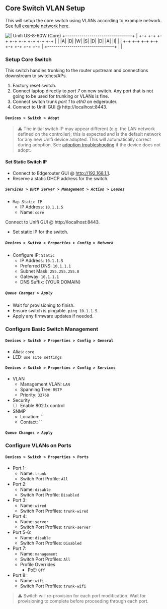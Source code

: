 Core Switch VLAN Setup
----------------------
This will setup the core switch using VLANs according to example network. See
[full example network here][so].

![
   |    Unifi US-8-60W (Core)
+---------------------------------+
| +-+ +-+ +-+ +-+ +-+ +-+ +-+ +-+ |
| |A| |D| |W| |S| |D| |D| |A| |I| |
| +-+ +-+ +-+ +-+ +-+ +-+ +-+ +-+ |
+---------------------------------+
           |   |
](core-switch.png)

### Setup Core Switch
This switch handles trunking to the router upstream and connections downstream
to switches/APs.

1. Factory reset switch.
1. Connect laptop directly to _port 7_ on new switch. Any port that is not going
   to be used for trunking or VLANs is fine.
1. Connect switch trunk _port 1_ to _eth0_ on edgerouter.
1. Connect to Unifi GUI @ http://localhost:8443.

#### `Devices > Switch > Adopt`
> :warning:
> The initial switch IP may appear different (e.g. the LAN network defined on
> the controller); this is expected and is the default network for any new
> Unifi device adopted. This will automatically correct during adoption. See
> [adoption troubleshooting][xc] if the device does not adopt.

#### Set Static Switch IP
* Connect to Edgerouter GUI @ http://192.168.1.1.
* Reserve a static DHCP address for the switch.

##### `Services > DHCP Server > Management > Action > Leases`
* `Map Static IP`
  * IP Address: `10.1.1.5`
  * Name: `core`

Connect to Unifi GUI @ http://localhost:8443.
* Set static IP for the switch.

##### `Devices > Switch > Properties > Config > Network`
* Configure IP: `Static`
  * IP Address: `10.1.1.5`
  * Preferred DNS: `10.1.1.1`
  * Subnet Mask: `255.255.255.0`
  * Gateway: `10.1.1.1`
  * DNS Suffix: {YOUR DOMAIN}

##### `Queue Changes > Apply`
* Wait for provisioning to finish.
* Ensure switch is pingable. `ping 10.1.1.5`.
* Apply any firmware updates if needed.

### Configure Basic Switch Management

#### `Devices > Switch > Properties > Config > General`
* Alias: `core`
* LED: `use site settings`

#### `Devices > Switch > Properties > Config > Services`
* VLAN
  * Management VLAN: `LAN`
  * Spanning Tree: `RSTP`
  * Priority: `32768`
* Security
  - [ ] Enable 802.1x control
* SNMP
  * Location: ``
  * Contact: ``

#### `Queue Changes > Apply`

### Configure VLANs on Ports

#### `Devices > Switch > Properties > Ports`
* Port 1:
  * Name: `trunk`
  * Switch Port Profile: `All`
* Port 2:
  * Name: `disable`
  * Switch Port Profile: `Disabled`
* Port 3:
  * Name: `wired`
  * Switch Port Profiles: `trunk-wired`
* Port 4:
  * Name: `server`
  * Switch Port Profiles: `trunk-server`
* Port 5-6:
  * Name: `disable`
  * Switch Port Profiles: `Disabled`
* Port 7:
  * Name: `management`
  * Switch Port Profiles: `All`
  * Profile Overrides
    * PoE: `Off`
* Port 8:
  * Name: `wifi`
  * Switch Port Profiles: `trunk-wifi`

> :warning:
> Switch will re-provision for each port modification. Wait for provisioning
> to complete before proceeding through each port.

[so]: README.md
[xc]: README.md#unifi-device-troubleshooting